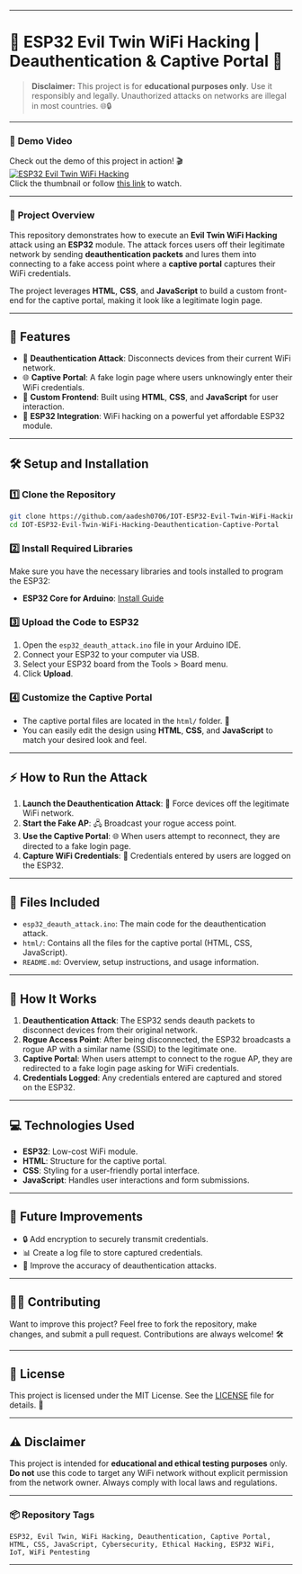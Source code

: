 
---

# 🚨 ESP32 Evil Twin WiFi Hacking | Deauthentication & Captive Portal 🚨

> **Disclaimer:** This project is for **educational purposes only**. Use it responsibly and legally. Unauthorized attacks on networks are illegal in most countries. 🌐🔒

---

### 🎥 **Demo Video**

Check out the demo of this project in action! 🎬  
[![ESP32 Evil Twin WiFi Hacking](https://img.youtube.com/vi/AEb33trYEAY/0.jpg)](https://www.youtube.com/shorts/AEb33trYEAY)  
Click the thumbnail or follow [this link](https://www.youtube.com/shorts/AEb33trYEAY) to watch.

---

### 🎯 **Project Overview**

This repository demonstrates how to execute an **Evil Twin WiFi Hacking** attack using an **ESP32** module. The attack forces users off their legitimate network by sending **deauthentication packets** and lures them into connecting to a fake access point where a **captive portal** captures their WiFi credentials. 

The project leverages **HTML**, **CSS**, and **JavaScript** to build a custom front-end for the captive portal, making it look like a legitimate login page.

---

## 🚀 **Features**
- 🛑 **Deauthentication Attack**: Disconnects devices from their current WiFi network.
- 🌐 **Captive Portal**: A fake login page where users unknowingly enter their WiFi credentials.
- 🎨 **Custom Frontend**: Built using **HTML**, **CSS**, and **JavaScript** for user interaction.
- 📡 **ESP32 Integration**: WiFi hacking on a powerful yet affordable ESP32 module.

---

## 🛠️ **Setup and Installation**

### 1️⃣ **Clone the Repository**
```bash
git clone https://github.com/aadesh0706/IOT-ESP32-Evil-Twin-WiFi-Hacking-Deauthentication-Captive-Portal.git
cd IOT-ESP32-Evil-Twin-WiFi-Hacking-Deauthentication-Captive-Portal
```

### 2️⃣ **Install Required Libraries**

Make sure you have the necessary libraries and tools installed to program the ESP32:

- **ESP32 Core for Arduino**: [Install Guide](https://docs.espressif.com/projects/arduino-esp32/en/latest/installing.html)

### 3️⃣ **Upload the Code to ESP32**
1. Open the `esp32_deauth_attack.ino` file in your Arduino IDE.
2. Connect your ESP32 to your computer via USB.
3. Select your ESP32 board from the Tools > Board menu.
4. Click **Upload**.

### 4️⃣ **Customize the Captive Portal**
- The captive portal files are located in the `html/` folder. 🎨
- You can easily edit the design using **HTML**, **CSS**, and **JavaScript** to match your desired look and feel.

---

## ⚡ **How to Run the Attack**

1. **Launch the Deauthentication Attack**: 📶 Force devices off the legitimate WiFi network.
2. **Start the Fake AP**: 🖧 Broadcast your rogue access point.
3. **Use the Captive Portal**: 🌐 When users attempt to reconnect, they are directed to a fake login page.
4. **Capture WiFi Credentials**: 🔐 Credentials entered by users are logged on the ESP32.

---

## 📂 **Files Included**
- `esp32_deauth_attack.ino`: The main code for the deauthentication attack.
- `html/`: Contains all the files for the captive portal (HTML, CSS, JavaScript).
- `README.md`: Overview, setup instructions, and usage information.

---

## 🔗 **How It Works**

1. **Deauthentication Attack**: The ESP32 sends deauth packets to disconnect devices from their original network.
2. **Rogue Access Point**: After being disconnected, the ESP32 broadcasts a rogue AP with a similar name (SSID) to the legitimate one.
3. **Captive Portal**: When users attempt to connect to the rogue AP, they are redirected to a fake login page asking for WiFi credentials.
4. **Credentials Logged**: Any credentials entered are captured and stored on the ESP32.

---

## 💻 **Technologies Used**
- **ESP32**: Low-cost WiFi module.
- **HTML**: Structure for the captive portal.
- **CSS**: Styling for a user-friendly portal interface.
- **JavaScript**: Handles user interactions and form submissions.

---

## 🚧 **Future Improvements**
- 🔒 Add encryption to securely transmit credentials.
- 📊 Create a log file to store captured credentials.
- 🔧 Improve the accuracy of deauthentication attacks.

---

## 👨‍💻 **Contributing**

Want to improve this project? Feel free to fork the repository, make changes, and submit a pull request. Contributions are always welcome! 🛠️

---

## 📝 **License**

This project is licensed under the MIT License. See the [LICENSE](LICENSE) file for details. 📜

---

## ⚠️ **Disclaimer**

This project is intended for **educational and ethical testing purposes** only. **Do not** use this code to target any WiFi network without explicit permission from the network owner. Always comply with local laws and regulations.

---

### 📦 **Repository Tags**
```
ESP32, Evil Twin, WiFi Hacking, Deauthentication, Captive Portal, HTML, CSS, JavaScript, Cybersecurity, Ethical Hacking, ESP32 WiFi, IoT, WiFi Pentesting
```

---
